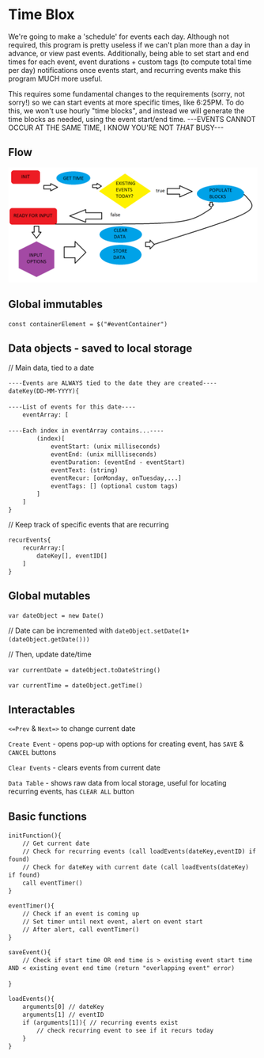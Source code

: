 # Time Blox
We're going to make a 'schedule' for events each day. Although not required, this program is pretty useless if we can't plan more than a day in advance, or view past events. Additionally, being able to set start and end times for each event, event durations + custom tags (to compute total time per day) notifications once events start, and recurring events make this program MUCH more useful.

This requires some fundamental changes to the requirements (sorry, not sorry!) so we can start events at more specific times, like 6:25PM. To do this, we won't use hourly "time blocks", and instead we will generate the time blocks as needed, using the event start/end time. ---EVENTS CANNOT OCCUR AT THE SAME TIME, I KNOW YOU'RE NOT *THAT* BUSY---

## Flow
![flow demo img](./build/images/BLOXDEMO.png)

## Global immutables

`const containerElement = $("#eventContainer")`

## Data objects - saved to local storage

// Main data, tied to a date

```
----Events are ALWAYS tied to the date they are created----
dateKey(DD-MM-YYYY){

----List of events for this date---- 
    eventArray: [

----Each index in eventArray contains...----
        (index)[ 
            eventStart: (unix milliseconds)
            eventEnd: (unix millliseconds)
            eventDuration: (eventEnd - eventStart)
            eventText: (string)
            eventRecur: [onMonday, onTuesday,...]
            eventTags: [] (optional custom tags)
        ]
    ]
}
```

// Keep track of specific events that are recurring

```
recurEvents{
    recurArray:[
        dateKey[], eventID[]
    ]
}
```

## Global mutables

`var dateObject = new Date()`

// Date can be incremented with `dateObject.setDate(1+(dateObject.getDate()))`

// Then, update date/time

`var currentDate = dateObject.toDateString()`

`var currentTime = dateObject.getTime()`

## Interactables

`<=Prev` & `Next=>` to change current date

`Create Event` - opens pop-up with options for creating event, has `SAVE` & `CANCEL` buttons

`Clear Events` - clears events from current date

`Data Table` - shows raw data from local storage, useful for locating recurring events, has `CLEAR ALL` button

## Basic functions
```
initFunction(){
    // Get current date
    // Check for recurring events (call loadEvents(dateKey,eventID) if found)
    // Check for dateKey with current date (call loadEvents(dateKey) if found)
    call eventTimer()
}
```

```
eventTimer(){
    // Check if an event is coming up
    // Set timer until next event, alert on event start
    // After alert, call eventTimer()
}
```

```
saveEvent(){
    // Check if start time OR end time is > existing event start time AND < existing event end time (return "overlapping event" error)

}
```

```
loadEvents(){
    arguments[0] // dateKey
    arguments[1] // eventID
    if (arguments[1]){ // recurring events exist
        // check recurring event to see if it recurs today
    }
}
```